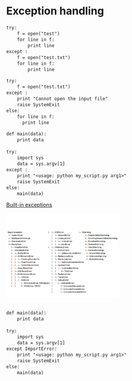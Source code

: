 

# Exception handling


```
try:
    f = open("test")
    for line in f:
        print line
except :
    f = open("test.txt")
    for line in f:
        print line
```

```
try:  
    f = open("test.txt")
except :
    print "Cannot open the input file"
    raise SystemExit
else:
    for line in f:
      print line
```

```
def main(data):
    print data

try:
    import sys
    data = sys.argv[1]
except :
    print "<usage: python my_script.py arg1>"
    raise SystemExit
else:
    main(data)
```

[Built-in exceptions](https://docs.python.org/2/library/exceptions.html)


<img src="../../img/ErrorHandling.png" alt="slot" style="width: 300px;"/>


```

def main(data):
    print data

try:
    import sys
    data = sys.argv[1]
except ImportError:
    print "<usage: python my_script.py arg1>"
    raise SystemExit
else:
    main(data)
```
